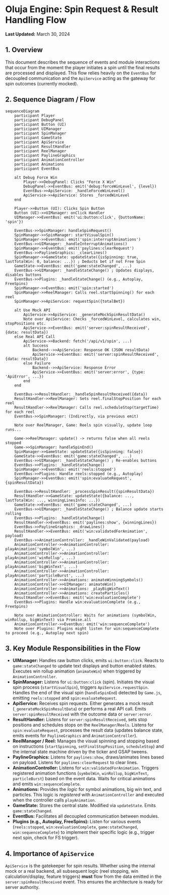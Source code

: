 # Oluja Engine: Spin Request & Result Handling Flow

**Last Updated:** March 30, 2024

## 1. Overview

This document describes the sequence of events and module interactions that occur from the moment the player initiates a spin until the final results are processed and displayed. This flow relies heavily on the `EventBus` for decoupled communication and the `ApiService` acting as the gateway for spin outcomes (currently mocked).

## 2. Sequence Diagram / Flow

```mermaid
sequenceDiagram
    participant Player
    participant DebugPanel
    participant Button (UI)
    participant UIManager
    participant SpinManager
    participant GameState
    participant ApiService
    participant ResultHandler
    participant ReelManager
    participant PaylineGraphics
    participant AnimationController
    participant Animations
    participant EventBus

    alt Debug Force Win
        Player->>DebugPanel: Clicks "Force X Win"
        DebugPanel->>EventBus: emit('debug:forceWinLevel', {level})
        EventBus->>ApiService: _handleForceWinLevel()
        ApiService->>ApiService: Stores _forcedWinLevel
    end

    Player->>Button (UI): Clicks Spin Button
    Button (UI)->>UIManager: onClick Handler
    UIManager->>EventBus: emit('ui:button:click', {buttonName: 'spin'})

    EventBus->>SpinManager: handleSpinRequest()
    SpinManager->>SpinManager: startVisualSpin()
    SpinManager->>EventBus: emit('spin:interruptAnimations')
    EventBus->>UIManager: _handleInterruptAnimations()
    SpinManager->>EventBus: emit('paylines:clearRequest')
    EventBus->>PaylineGraphics: _clearLines()
    SpinManager->>GameState: updateState({isSpinning: true, lastTotalWin: 0, balance: ...}) ; Deducts bet if not Free Spin
    GameState->>EventBus: emit('game:stateChanged', ...)
    EventBus->>UIManager: _handleStateChange() ; Updates displays, disables buttons
    EventBus->>Plugins: _handleStateChange() (e.g., Autoplay, FreeSpins)
    SpinManager->>EventBus: emit('spin:started')
    SpinManager->>ReelManager: Calls reel.startSpinning() for each reel
    SpinManager->>ApiService: requestSpin({totalBet})
    
    alt Use Mock API
        ApiService->>ApiService: _generateMockSpinResultData()
        Note over ApiService: Checks _forcedWinLevel, calculates win, stopPositions etc.
        ApiService->>EventBus: emit('server:spinResultReceived', {data: resultData})
    else Real API Call
        ApiService->>Backend: fetch('/api/v1/spin', ...)
        alt Success
            Backend-->>ApiService: Response OK (JSON resultData)
            ApiService->>EventBus: emit('server:spinResultReceived', {data: resultData})
        else Failure
            Backend-->>ApiService: Response Error
            ApiService->>EventBus: emit('server:error', {type: 'ApiError', ...})
        end
    end

    EventBus->>ResultHandler: _handleSpinResultReceived({data})
    ResultHandler->>ReelManager: Sets reel.finalStopPosition for each reel
    ResultHandler->>ReelManager: Calls reel.scheduleStop(targetTime) for each reel
    EventBus->>SpinManager: (Indirectly, via previous emit)

    Note over ReelManager, Game: Reels spin visually, update loop runs...

    Game->>ReelManager: update() -> returns false when all reels stopped
    Game->>SpinManager: handleSpinEnd()
    SpinManager->>GameState: updateState({isSpinning: false})
    GameState->>EventBus: emit('game:stateChanged', ...)
    EventBus->>UIManager: _handleStateChange() ; Re-enables buttons
    EventBus->>Plugins: _handleStateChange()
    SpinManager->>EventBus: emit('reels:stopped')
    EventBus->>Plugins: Handle reels:stopped (e.g., Autoplay)
    SpinManager->>EventBus: emit('spin:evaluateRequest', {spinResultData})

    EventBus->>ResultHandler: _processSpinResult({spinResultData})
    ResultHandler->>GameState: updateState({balance: ..., lastTotalWin: ..., winningLinesInfo: ...})
    GameState->>EventBus: emit('game:stateChanged', ...)
    EventBus->>UIManager: _handleStateChange() ; Balance update starts rolling
    EventBus->>Plugins: _handleStateChange()
    ResultHandler->>EventBus: emit('paylines:show', {winningLines})
    EventBus->>PaylineGraphics: _drawLines()
    ResultHandler->>EventBus: emit('win:validatedForAnimation', payload)
    EventBus->>AnimationController: _handleWinValidated(payload)
    AnimationController->>AnimationController: playAnimation('symbolWin', ...)
    AnimationController->>AnimationController: playAnimation('winRollup', ...)
    AnimationController->>AnimationController: playAnimation('bigWinText', ...)
    AnimationController->>AnimationController: playAnimation('particleBurst', ...)
    AnimationController->>Animations: animateWinningSymbols()
    AnimationController->>UIManager: animateWin()
    AnimationController->>Animations: _playBigWinText()
    AnimationController->>Animations: createParticles()
    ResultHandler->>EventBus: emit('win:evaluationComplete')
    EventBus->>Plugins: Handle win:evaluationComplete (e.g., FreeSpins)
    
    Note over AnimationController: Waits for animations (symbolWin, winRollup, bigWinText) via Promise.all
    AnimationController->>EventBus: emit('win:sequenceComplete')
    Note over Plugins: Plugins might listen for win:sequenceComplete to proceed (e.g., Autoplay next spin)

```

## 3. Key Module Responsibilities in the Flow

*   **UIManager:** Handles raw button clicks, emits `ui:button:click`. Reacts to `game:stateChanged` to update text displays and button enabled states. Executes win rollup animation (`animateWin`) when triggered by `AnimationController`.
*   **SpinManager:** Listens for `ui:button:click` (spin). Initiates the visual spin process (`startVisualSpin`), triggers `ApiService.requestSpin`. Handles the end of the visual spin (`handleSpinEnd`) detected by `Game.js`, emitting `reels:stopped` and `spin:evaluateRequest`.
*   **ApiService:** Receives spin requests. Either generates a mock result (`_generateMockSpinResultData`) or performs a real API call. Emits `server:spinResultReceived` with the outcome data or `server:error`.
*   **ResultHandler:** Listens for `server:spinResultReceived`, sets stop positions and schedules stops on the `ReelManager`/`Reels`. Listens for `spin:evaluateRequest`, processes the result data (updates balance state, emits events for `PaylineGraphics` and `AnimationController`).
*   **ReelManager / Reel:** Manages the visual spinning and stopping based on instructions (`startSpinning`, `setFinalStopPosition`, `scheduleStop`) and the internal state machine driven by the ticker and GSAP tweens.
*   **PaylineGraphics:** Listens for `paylines:show`, draws/animates lines based on payload. Listens for `paylines:clearRequest` to clear lines.
*   **AnimationController:** Listens for `win:validatedForAnimation`. Triggers registered animation functions (`symbolWin`, `winRollup`, `bigWinText`, `particleBurst`) based on the event data. Waits for critical animations and emits `win:sequenceComplete`.
*   **Animations:** Provides the *logic* for symbol animations, big win text, and particles. This logic is *registered* with `AnimationController` and executed when the controller calls `playAnimation`.
*   **GameState:** Stores the central state. Modified via `updateState`. Emits `game:stateChanged`.
*   **EventBus:** Facilitates all decoupled communication between modules.
*   **Plugins (e.g., Autoplay, FreeSpins):** Listen for various events (`reels:stopped`, `win:evaluationComplete`, `game:stateChanged`, `win:sequenceComplete`) to implement their specific logic (e.g., trigger next spin, check for FS trigger).

## 4. Importance of `ApiService`

`ApiService` is the gatekeeper for spin results. Whether using the internal mock or a real backend, all subsequent logic (reel stopping, win calculation/display, feature triggers) **must** flow from the data emitted in the `server:spinResultReceived` event. This ensures the architecture is ready for server authority.
